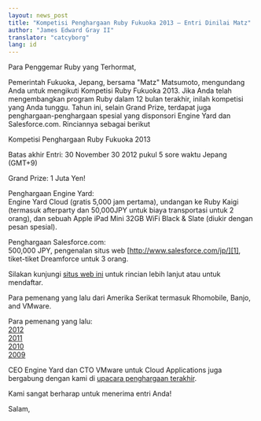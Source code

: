 ```yaml
---
layout: news_post
title: "Kompetisi Penghargaan Ruby Fukuoka 2013 — Entri Dinilai Matz"
author: "James Edward Gray II"
translator: "catcyborg"
lang: id
---
```


Para Penggemar Ruby yang Terhormat,

Pemerintah Fukuoka, Jepang, bersama \"Matz\" Matsumoto, mengundang Anda untuk
mengikuti Kompetisi Ruby Fukuoka 2013. Jika Anda telah mengembangkan program
Ruby dalam 12 bulan terakhir, inilah kompetisi yang Anda tunggu. Tahun ini,
selain Grand Prize, terdapat juga penghargaan-penghargaan spesial yang disponsori
Engine Yard dan Salesforce.com. Rinciannya sebagai berikut

Kompetisi Penghargaan Ruby Fukuoka 2013

Batas akhir Entri: 30 November 30 2012 pukul 5 sore waktu Jepang (GMT+9)

Grand Prize: 1 Juta Yen!

Penghargaan Engine Yard:<br>
Engine Yard Cloud (gratis 5,000 jam pertama), undangan ke Ruby Kaigi
(termasuk afterparty dan 50,000JPY untuk biaya transportasi untuk 2 orang),
dan sebuah Apple iPad Mini 32GB WiFi Black &amp; Slate (diukir dengan
pesan spesial).

Penghargaan Salesforce.com:<br>
500,000 JPY, pengenalan situs web [http://www.salesforce.com/jp/][1],
tiket-tiket Dreamforce untuk 3 orang.

Silakan kunjungi [situs web ini][2] untuk rincian lebih lanjut atau
untuk mendaftar.

Para pemenang yang lalu dari Amerika Serikat termasuk Rhomobile, Banjo,
and VMware.

Para pemenang yang lalu:<br>
[2012][3]<br>
[2011][4]<br>
[2010][5]<br>
[2009][6]

CEO Engine Yard dan CTO VMware untuk Cloud Applications juga bergabung
dengan kami di [upacara penghargaan terakhir][7].

Kami sangat berharap untuk menerima entri Anda!

Salam,



[1]: http://www.salesforce.com/jp/
[2]: http://www.digitalfukuoka.jp/events/index_en.html
[3]: http://www.myfukuoka.com/news/2012-fukuoka-ruby-award-winners.html
[4]: http://www.myfukuoka.com/news/2011-fukuoka-ruby-award-winners.html
[5]: http://www.myfukuoka.com/news/2010-fukuoka-ruby-award-winners.html
[6]: http://www.myfukuoka.com/events/2009-fukuoka-ruby-award-winners.html
[7]: http://www.myfukuoka.com/events/2012-fukuoka-ruby-forum.html

